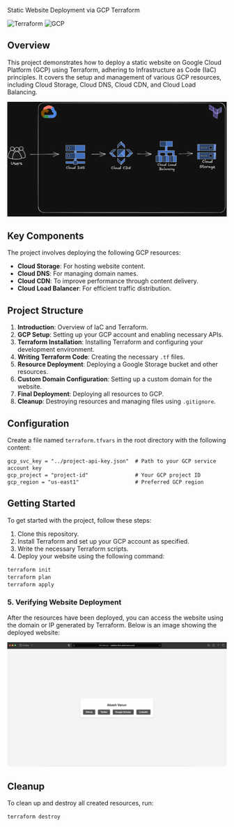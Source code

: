 Static Website Deployment via GCP Terraform

![Terraform](https://img.shields.io/badge/Terraform-7B42BC?style=for-the-badge&logo=terraform&logoColor=white)
![GCP](https://img.shields.io/badge/GCP-4285F4?style=for-the-badge&logo=googlecloud&logoColor=white)


## Overview


This project demonstrates how to deploy a static website on Google Cloud Platform (GCP) using Terraform, adhering to Infrastructure as Code (IaC) principles. It covers the setup and management of various GCP resources, including Cloud Storage, Cloud DNS, Cloud CDN, and Cloud Load Balancing.

![GCP Deployment Flow](assets/GCP-Terraform.png)

## Key Components

The project involves deploying the following GCP resources:

- **Cloud Storage**: For hosting website content.
- **Cloud DNS**: For managing domain names.
- **Cloud CDN**: To improve performance through content delivery.
- **Cloud Load Balancer**: For efficient traffic distribution.

## Project Structure

1. **Introduction**: Overview of IaC and Terraform.
2. **GCP Setup**: Setting up your GCP account and enabling necessary APIs.
3. **Terraform Installation**: Installing Terraform and configuring your development environment.
4. **Writing Terraform Code**: Creating the necessary `.tf` files.
5. **Resource Deployment**: Deploying a Google Storage bucket and other resources.
6. **Custom Domain Configuration**: Setting up a custom domain for the website.
7. **Final Deployment**: Deploying all resources to GCP.
8. **Cleanup**: Destroying resources and managing files using `.gitignore`.

## Configuration

Create a file named `terraform.tfvars` in the root directory with the following content:

```hcl
gcp_svc_key = "../project-api-key.json"  # Path to your GCP service account key
gcp_project = "project-id"               # Your GCP project ID
gcp_region = "us-east1"                  # Preferred GCP region
```


## Getting Started

To get started with the project, follow these steps:

1. Clone this repository.
2. Install Terraform and set up your GCP account as specified.
3. Write the necessary Terraform scripts.
4. Deploy your website using the following command:

```bash
terraform init
terraform plan
terraform apply
```

### 5. Verifying Website Deployment

After the resources have been deployed, you can access the website using the domain or IP generated by Terraform. Below is an image showing the deployed website:

![Deployed Website](assets/website_deployed.png)
## Cleanup

To clean up and destroy all created resources, run:

```bash
terraform destroy
```
